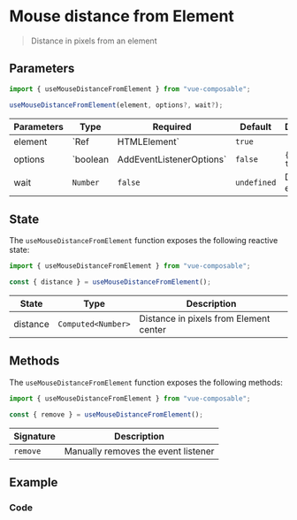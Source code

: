 # Mouse distance from Element

> Distance in pixels from an element

## Parameters

```js
import { useMouseDistanceFromElement } from "vue-composable";

useMouseDistanceFromElement(element, options?, wait?);
```

| Parameters | Type              | Required                 | Default     | Description            |
| ---------- | ----------------- | ------------------------ | ----------- | ---------------------- |
| element    | `Ref<HTMLElement> | HTMLElement`             | `true`      |                        | Element |
| options    | `boolean          | AddEventListenerOptions` | `false`     | `{passive: true}`      | Listener options |
| wait       | `Number`          | `false`                  | `undefined` | Debounce event in `ms` |

## State

The `useMouseDistanceFromElement` function exposes the following reactive state:

```js
import { useMouseDistanceFromElement } from "vue-composable";

const { distance } = useMouseDistanceFromElement();
```

| State    | Type               | Description                            |
| -------- | ------------------ | -------------------------------------- |
| distance | `Computed<Number>` | Distance in pixels from Element center |

## Methods

The `useMouseDistanceFromElement` function exposes the following methods:

```js
import { useMouseDistanceFromElement } from "vue-composable";

const { remove } = useMouseDistanceFromElement();
```

| Signature | Description                         |
| --------- | ----------------------------------- |
| `remove`  | Manually removes the event listener |

## Example

<mouse-distance-from-element-example/>

### Code

```vue

```
